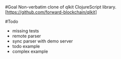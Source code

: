 #Goal
Non-verbatim clone of qlkit ClojureScript library.
[https://github.com/forward-blockchain/qlkit]

#Todo
- missing tests
- remote parser
- sync parser with demo server
- todo example
- complex example

